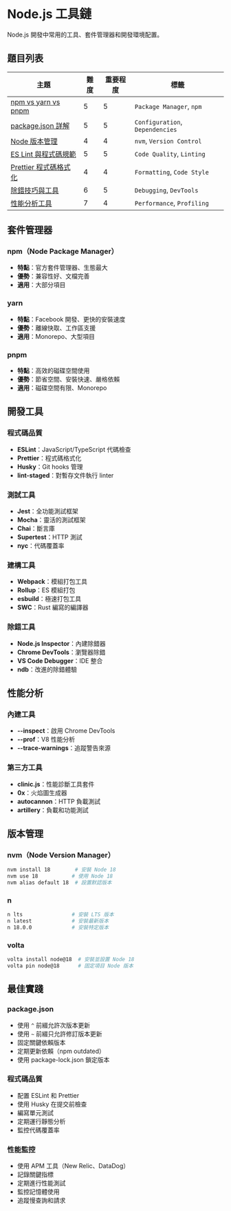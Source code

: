 # Node.js 工具鏈

Node.js 開發中常用的工具、套件管理器和開發環境配置。

## 題目列表

| 主題 | 難度 | 重要程度 | 標籤 |
|------|------|----------|------|
| [npm vs yarn vs pnpm](./package_managers_comparison.md) | 5 | 5 | `Package Manager`, `npm` |
| [package.json 詳解](./package_json_explained.md) | 5 | 5 | `Configuration`, `Dependencies` |
| [Node 版本管理](./node_version_management.md) | 4 | 4 | `nvm`, `Version Control` |
| [ES Lint 與程式碼規範](./eslint_configuration.md) | 5 | 5 | `Code Quality`, `Linting` |
| [Prettier 程式碼格式化](./prettier_setup.md) | 4 | 4 | `Formatting`, `Code Style` |
| [除錯技巧與工具](./debugging_nodejs.md) | 6 | 5 | `Debugging`, `DevTools` |
| [性能分析工具](./performance_profiling.md) | 7 | 4 | `Performance`, `Profiling` |

## 套件管理器

### npm（Node Package Manager）
- **特點**：官方套件管理器、生態最大
- **優勢**：兼容性好、文檔完善
- **適用**：大部分項目

### yarn
- **特點**：Facebook 開發、更快的安裝速度
- **優勢**：離線快取、工作區支援
- **適用**：Monorepo、大型項目

### pnpm
- **特點**：高效的磁碟空間使用
- **優勢**：節省空間、安裝快速、嚴格依賴
- **適用**：磁碟空間有限、Monorepo

## 開發工具

### 程式碼品質
- **ESLint**：JavaScript/TypeScript 代碼檢查
- **Prettier**：程式碼格式化
- **Husky**：Git hooks 管理
- **lint-staged**：對暫存文件執行 linter

### 測試工具
- **Jest**：全功能測試框架
- **Mocha**：靈活的測試框架
- **Chai**：斷言庫
- **Supertest**：HTTP 測試
- **nyc**：代碼覆蓋率

### 建構工具
- **Webpack**：模組打包工具
- **Rollup**：ES 模組打包
- **esbuild**：極速打包工具
- **SWC**：Rust 編寫的編譯器

### 除錯工具
- **Node.js Inspector**：內建除錯器
- **Chrome DevTools**：瀏覽器除錯
- **VS Code Debugger**：IDE 整合
- **ndb**：改進的除錯體驗

## 性能分析

### 內建工具
- **--inspect**：啟用 Chrome DevTools
- **--prof**：V8 性能分析
- **--trace-warnings**：追蹤警告來源

### 第三方工具
- **clinic.js**：性能診斷工具套件
- **0x**：火焰圖生成器
- **autocannon**：HTTP 負載測試
- **artillery**：負載和功能測試

## 版本管理

### nvm（Node Version Manager）
```bash
nvm install 18        # 安裝 Node 18
nvm use 18           # 使用 Node 18
nvm alias default 18  # 設置默認版本
```

### n
```bash
n lts                # 安裝 LTS 版本
n latest             # 安裝最新版本
n 18.0.0             # 安裝特定版本
```

### volta
```bash
volta install node@18  # 安裝並設置 Node 18
volta pin node@18      # 固定項目 Node 版本
```

## 最佳實踐

### package.json
- 使用 `^` 前綴允許次版本更新
- 使用 `~` 前綴只允許修訂版本更新
- 固定關鍵依賴版本
- 定期更新依賴（npm outdated）
- 使用 package-lock.json 鎖定版本

### 程式碼品質
- 配置 ESLint 和 Prettier
- 使用 Husky 在提交前檢查
- 編寫單元測試
- 定期運行靜態分析
- 監控代碼覆蓋率

### 性能監控
- 使用 APM 工具（New Relic、DataDog）
- 記錄關鍵指標
- 定期進行性能測試
- 監控記憶體使用
- 追蹤慢查詢和請求
